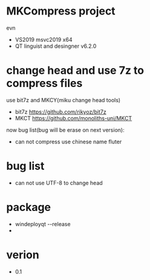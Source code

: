 # MKCompress project

evn
 - VS2019 msvc2019 x64
 - QT linguist and desingner v6.2.0

# change head and use 7z to compress files
use bit7z and MKCY(miku change head tools)
 - bit7z https://github.com/rikyoz/bit7z
 - MKCT https://github.com/monoliths-uni/MKCT


now bug list(bug will be erase on next version):
 - can not compress use chinese name fluter

# bug list
 - can not use UTF-8 to change head


# package
 - windeployqt --release
 - 


# verion
 - 0.1